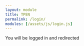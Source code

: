 ```yaml
---
layout: module
title: TPEN
permalink: /login/
modules: [/assets/js/login.js]
---
```

You will be logged in and redirected
